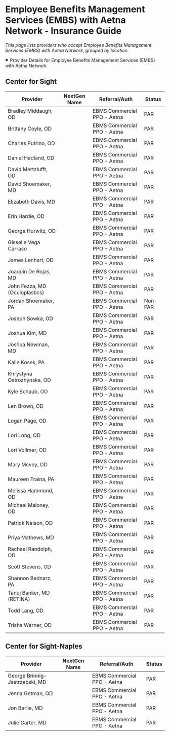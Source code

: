 # Employee Benefits Management Services (EMBS) with Aetna Network - Insurance Guide

*This page lists providers who accept Employee Benefits Management Services (EMBS) with Aetna Network, grouped by location.*

<details open><summary>Provider Details for Employee Benefits Management Services (EMBS) with Aetna Network</summary>

## Center for Sight

| Provider | NextGen Name | Referral/Auth | Status |
|----------|-------------|--------------|--------|
| Bradley Middaugh, OD |  | EBMS Commercial PPO - Aetna | PAR |
| Brittany Coyle, OD |  | EBMS Commercial PPO - Aetna | PAR |
| Charles Putrino, OD |  | EBMS Commercial PPO - Aetna | PAR |
| Daniel Hadland, OD |  | EBMS Commercial PPO - Aetna | PAR |
| David Mertzlufft, OD |  | EBMS Commercial PPO - Aetna | PAR |
| David Shoemaker, MD |  | EBMS Commercial PPO - Aetna | PAR |
| Elizabeth Davis, MD |  | EBMS Commercial PPO - Aetna | PAR |
| Erin Hardie, OD |  | EBMS Commercial PPO - Aetna | PAR |
| George Hurwitz, OD |  | EBMS Commercial PPO - Aetna | PAR |
| Gisselle Vega Carraso |  | EBMS Commercial PPO - Aetna | PAR |
| James Lenhart, OD |  | EBMS Commercial PPO - Aetna | PAR |
| Joaquin De Rojas, MD |  | EBMS Commercial PPO - Aetna | PAR |
| John Fezza, MD (Oculoplastics) |  | EBMS Commercial PPO - Aetna | PAR |
| Jordan Shoemaker, PA |  | EBMS Commercial PPO - Aetna | Non-PAR |
| Joseph Sowka, OD |  | EBMS Commercial PPO - Aetna | PAR |
| Joshua Kim, MD |  | EBMS Commercial PPO - Aetna | PAR |
| Joshua Newman, MD |  | EBMS Commercial PPO - Aetna | PAR |
| Kalie Kosek, PA |  | EBMS Commercial PPO - Aetna | PAR |
| Khrystyna Ostrozhynska, OD |  | EBMS Commercial PPO - Aetna | PAR |
| Kyle Schaub, OD |  | EBMS Commercial PPO - Aetna | PAR |
| Len Brown, OD |  | EBMS Commercial PPO - Aetna | PAR |
| Logan Page, OD |  | EBMS Commercial PPO - Aetna | PAR |
| Lori Long, OD |  | EBMS Commercial PPO - Aetna | PAR |
| Lori Vollmer, OD |  | EBMS Commercial PPO - Aetna | PAR |
| Mary Mcvey, OD |  | EBMS Commercial PPO - Aetna | PAR |
| Maureen Traina, PA |  | EBMS Commercial PPO - Aetna | PAR |
| Melissa Hammond, OD |  | EBMS Commercial PPO - Aetna | PAR |
| Michael Maloney, OD |  | EBMS Commercial PPO - Aetna | PAR |
| Patrick Nelson, OD |  | EBMS Commercial PPO - Aetna | PAR |
| Priya Mathews, MD |  | EBMS Commercial PPO - Aetna | PAR |
| Rachael Randolph, OD |  | EBMS Commercial PPO - Aetna | PAR |
| Scott Stevens, OD |  | EBMS Commercial PPO - Aetna | PAR |
| Shannon Bednarz, PA |  | EBMS Commercial PPO - Aetna | PAR |
| Tanuj Banker, MD (RETINA) |  | EBMS Commercial PPO - Aetna | PAR |
| Todd Lang, OD |  | EBMS Commercial PPO - Aetna | PAR |
| Trisha Werner, OD |  | EBMS Commercial PPO - Aetna | PAR |

## Center for Sight-Naples

| Provider | NextGen Name | Referral/Auth | Status |
|----------|-------------|--------------|--------|
| George Brinnig-Jastrzebski, MD |  | EBMS Commercial PPO - Aetna | PAR |
| Jenna Getman, OD |  | EBMS Commercial PPO - Aetna | PAR |
| Jon Berlie, MD |  | EBMS Commercial PPO - Aetna | PAR |
| Julie Carter, MD |  | EBMS Commercial PPO - Aetna | PAR |

</details>

